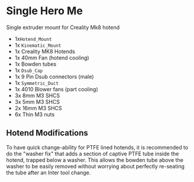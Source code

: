 # Single Hero Me

Single extruder mount for Creality Mk8 hotend

- 1x`Hotend_Mount`
- 1x `Kinematic_Mount`
- 1x Creality MK8 Hotends 
- 1x 40mm Fan (hotend cooling)
- 1x Bowden tubes
- 1x `Dsub_Cap`
- 1x 9 Pin Dsub connectors (male)
- 1x `Symmetric_Duct`
- 1x 4010 Blower fans (part cooling)
- 3x 8mm M3 SHCS
- 3x 5mm M3 SHCS 
- 2x 16mm M3 SHCS
- 6x Thin M3 nuts

## Hotend Modifications

To have quick change-ability for PTFE lined hotends, it is recommended to do the "washer fix" that adds a section of captive PTFE tube inside the hotend, trapped below a washer.  This allows the bowden tube above the washer to be easily removed without worrying about perfectly re-seating the tube after an Inter tool change.